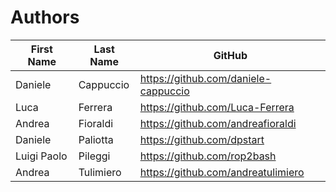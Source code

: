 # Authors

First Name | Last Name | GitHub 
---------- | --------- | ------
Daniele | Cappuccio | https://github.com/daniele-cappuccio
Luca | Ferrera | https://github.com/Luca-Ferrera
Andrea | Fioraldi | https://github.com/andreafioraldi
Daniele | Paliotta | https://github.com/dpstart
Luigi Paolo | Pileggi | https://github.com/rop2bash
Andrea | Tulimiero | https://github.com/andreatulimiero
